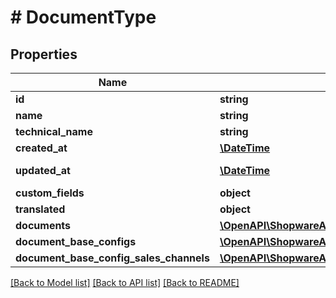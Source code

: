# # DocumentType

## Properties

Name | Type | Description | Notes
------------ | ------------- | ------------- | -------------
**id** | **string** |  | [optional]
**name** | **string** |  |
**technical_name** | **string** |  |
**created_at** | [**\DateTime**](\DateTime.md) |  | [readonly]
**updated_at** | [**\DateTime**](\DateTime.md) |  | [optional] [readonly]
**custom_fields** | **object** |  | [optional]
**translated** | **object** |  | [optional]
**documents** | [**\OpenAPI\ShopwareAdminApiClient\Model\Document[]**](Document.md) |  | [optional]
**document_base_configs** | [**\OpenAPI\ShopwareAdminApiClient\Model\DocumentBaseConfig[]**](DocumentBaseConfig.md) |  | [optional]
**document_base_config_sales_channels** | [**\OpenAPI\ShopwareAdminApiClient\Model\DocumentBaseConfigSalesChannel[]**](DocumentBaseConfigSalesChannel.md) |  | [optional]

[[Back to Model list]](../../README.md#models) [[Back to API list]](../../README.md#endpoints) [[Back to README]](../../README.md)
